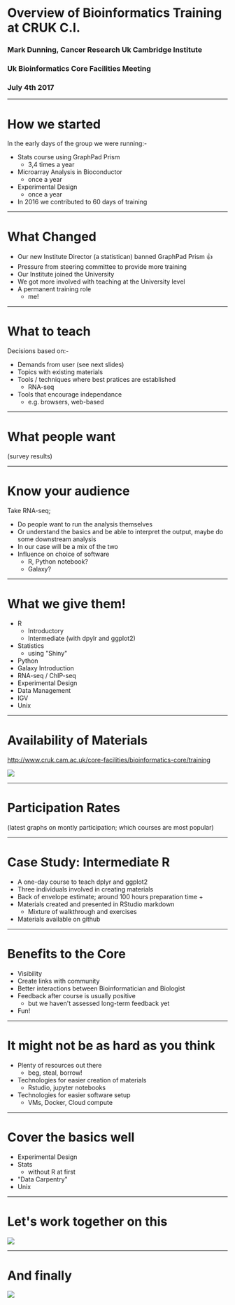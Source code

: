 # Overview of Bioinformatics Training at CRUK C.I.
### Mark Dunning, Cancer Research Uk Cambridge Institute
### Uk Bioinformatics Core Facilities Meeting
### July 4th 2017
---

# How we started

In the early days of the group we were running:-

- Stats course using GraphPad Prism
  + 3,4 times a year
- Microarray Analysis in Bioconductor
  + once a year
- Experimental Design
  + once a year
- In 2016 we contributed to 60 days of training

---

# What Changed

- Our new Institute Director (a statistican) banned GraphPad Prism :+1:
- Pressure from steering committee to provide more training
- Our Institute joined the University
- We got more involved with teaching at the University level
- A permanent training role
  + me!
  
---

# What to teach

Decisions based on:-

- Demands from user (see next slides)
- Topics with existing materials
- Tools / techniques where best pratices are established
  + RNA-seq
- Tools that encourage independance
  + e.g. browsers, web-based


---

# What people want

(survey results)

---

# Know your audience

Take RNA-seq;

- Do people want to run the analysis themselves
- Or understand the basics and be able to interpret the output, maybe do some downstream analysis
- In our case will be a mix of the two
- Influence on choice of software
  + R, Python notebook?
  + Galaxy?

---

# What we give them!

- R
  + Introductory 
  + Intermediate (with dpylr and ggplot2)
- Statistics
  + using "Shiny"
- Python
- Galaxy Introduction
- RNA-seq / ChIP-seq
- Experimental Design
- Data Management
- IGV
- Unix

---

# Availability of Materials

http://www.cruk.cam.ac.uk/core-facilities/bioinformatics-core/training

![](images/group-website.png)

---

# Participation Rates

(latest graphs on montly participation; which courses are most popular)

---

#  Case Study: Intermediate R

- A one-day course to teach dplyr and ggplot2
- Three individuals involved in creating materials
- Back of envelope estimate; around 100 hours preparation time
  + 
- Materials created and presented in RStudio markdown
  + Mixture of walkthrough and exercises
- Materials available on github

---

# Benefits to the Core

- Visibility
- Create links with community
- Better interactions between Bioinformatician and Biologist
- Feedback after course is usually positive
  + but we haven't assessed long-term feedback yet
- Fun!

---

# It might not be as hard as you think

- Plenty of resources out there
  + beg, steal, borrow!
- Technologies for easier creation of materials
  + Rstudio, jupyter notebooks
- Technologies for easier software setup
  + VMs, Docker, Cloud compute
  
---

# Cover the basics well

- Experimental Design
- Stats
  + without R at first
- "Data Carpentry"
- Unix

---

# Let's work together on this

![](images/github.png)

---
# And finally

![](images/sheffield.jpg)
